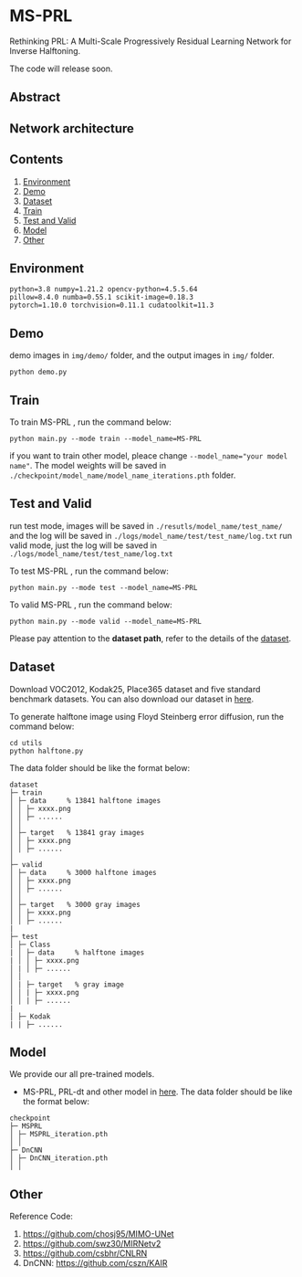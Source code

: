 # MS-PRL
Rethinking PRL: A Multi-Scale Progressively Residual Learning Network for Inverse Halftoning.

The code will release soon.

## Abstract

## Network architecture

## Contents
1. [Environment](#env)
2. [Demo](#demo)
3. [Dataset](#data)
4. [Train](#train)
5. [Test and Valid](#test)
6. [Model](#model)
7. [Other](#other)

## Environment <a name="env"></a>
```shell
python=3.8 numpy=1.21.2 opencv-python=4.5.5.64
pillow=8.4.0 numba=0.55.1 scikit-image=0.18.3
pytorch=1.10.0 torchvision=0.11.1 cudatoolkit=11.3
```

## Demo <a name="demo"></a>
demo images in ```img/demo/``` folder, and the output images in ```img/``` folder.
```shell
python demo.py
```

## Train <a name="train"></a>
To train MS-PRL , run the command below:
```shell
python main.py --mode train --model_name=MS-PRL
```
if you want to train other model, pleace change ```--model_name="your model name"```. The model weights will be saved in ```./checkpoint/model_name/model_name_iterations.pth``` folder.


## Test and Valid <a name="test"></a>
run test mode, images will be saved in ```./resutls/model_name/test_name/``` and the log will be saved in ```./logs/model_name/test/test_name/log.txt```
run valid mode, just the log will be saved in ```./logs/model_name/test/test_name/log.txt```

To test MS-PRL , run the command below:
```shell
python main.py --mode test --model_name=MS-PRL
```
To valid MS-PRL , run the command below:
```shell
python main.py --mode valid --model_name=MS-PRL
```
Please pay attention to the **dataset path**, refer to the details of the [dataset](#data).

## Dataset <a name="data"></a>
Download VOC2012, Kodak25, Place365 dataset and five standard benchmark datasets. You can also download our dataset in [here]().

To generate halftone image using Floyd Steinberg error diffusion, run the command below:
```shell
cd utils
python halftone.py
```

The data folder should be like the format below:
```
dataset
├─ train
│ ├─ data     % 13841 halftone images
│ │ ├─ xxxx.png
│ │ ├─ ......
│ │
│ ├─ target   % 13841 gray images
│ │ ├─ xxxx.png
│ │ ├─ ......
│
├─ valid
│ ├─ data     % 3000 halftone images
│ │ ├─ xxxx.png
│ │ ├─ ......
│ │
│ ├─ target   % 3000 gray images
│ │ ├─ xxxx.png
│ │ ├─ ......
|
├─ test
│ ├─ Class
| │ ├─ data     % halftone images
| │ │ ├─ xxxx.png
│ | │ ├─ ......
│ │
│ | ├─ target   % gray image
│ │ | ├─ xxxx.png
│ │ | ├─ ......
|
│ ├─ Kodak
| | ├─ ......

```

## Model <a name="model"></a>
We provide our all pre-trained models.
- MS-PRL, PRL-dt and other model in [here]().
The data folder should be like the format below:
```
checkpoint
├─ MSPRL
│ ├─ MSPRL_iteration.pth
│ │
├─ DnCNN
│ ├─ DnCNN_iteration.pth
│ │
```

## Other <a name="other"></a>
Reference Code: 
1. https://github.com/chosj95/MIMO-UNet
2. https://github.com/swz30/MIRNetv2
3. https://github.com/csbhr/CNLRN
4. DnCNN: https://github.com/cszn/KAIR
